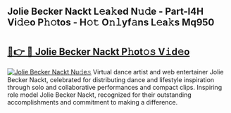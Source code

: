 ## Jolie Becker Nackt L𝚎a𝚔ed N𝚞𝚍e - Part-l4H Vi𝚍𝚎o P𝚑𝚘tos - H𝚘𝚝 O𝚗𝚕yf𝚊ns L𝚎a𝚔s Mq950

# <h2><a href="http://kfca5i.oniu.top/?m=Jolie+Becker+Nackt">🔗👉 🔴 Jolie Becker Nackt P𝚑ot𝚘𝚜 V𝚒d𝚎o</a></h2>

[![Jolie Becker Nackt Nu𝚍e𝚜](https://i.imgur.com/0qMVB7G.gif)](http://kfca5i.oniu.top/?m=Jolie+Becker+Nackt)
Virtual dance artist and web entertainer Jolie Becker Nackt, celebrated for distributing dance and lifestyle inspiration through solo and collaborative performances and compact clips. Inspiring role model Jolie Becker Nackt, recognized for their outstanding accomplishments and commitment to making a difference.  
